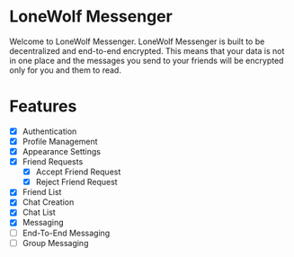 # LoneWolf Messenger

Welcome to LoneWolf Messenger. LoneWolf Messenger is built to be decentralized and end-to-end encrypted. This means that your data is not in one place and the messages you send to your friends will be encrypted only for you and them to read.

# Features

- [x] Authentication
- [x] Profile Management
- [x] Appearance Settings
- [x] Friend Requests
    - [x] Accept Friend Request
    - [x] Reject Friend Request
- [x] Friend List
- [x] Chat Creation
- [x] Chat List
- [x] Messaging
- [ ] End-To-End Messaging
- [ ] Group Messaging
